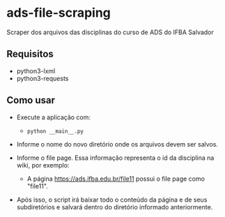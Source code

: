 # ads-file-scraping
Scraper dos arquivos das disciplinas do curso de ADS do IFBA Salvador

## Requisitos
   * python3-lxml
   * python3-requests
   
## Como usar

- Execute a aplicação com:
    - `python __main__.py`

- Informe o nome do novo diretório onde os arquivos devem ser salvos.

- Informe o file page. Essa informação representa o id da disciplina na wiki, por exemplo: 

    - A página https://ads.ifba.edu.br/file11 possui o file page como "file11".

- Após isso, o script irá baixar todo o conteúdo da página e de seus subdiretórios e salvará dentro do diretório informado anteriormente.
